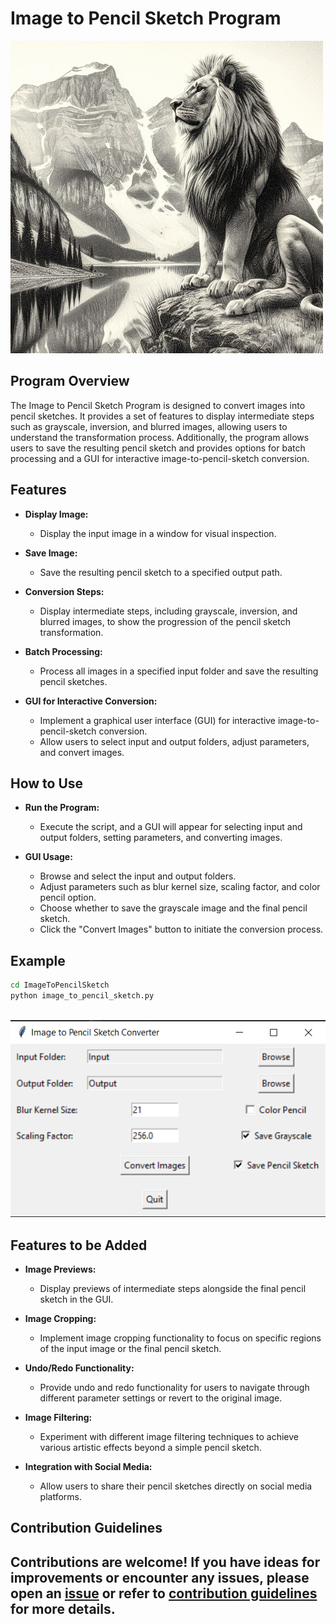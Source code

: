 # Image to Pencil Sketch Program

![Image to Sketch](../assets/images/readme_images/image_to_pencil_sketch.png)

## Program Overview

The Image to Pencil Sketch Program is designed to convert images into pencil sketches. It provides a set of features to display intermediate steps such as grayscale, inversion, and blurred images, allowing users to understand the transformation process. Additionally, the program allows users to save the resulting pencil sketch and provides options for batch processing and a GUI for interactive image-to-pencil-sketch conversion.

## Features

- **Display Image:**

  - Display the input image in a window for visual inspection.

- **Save Image:**

  - Save the resulting pencil sketch to a specified output path.

- **Conversion Steps:**

  - Display intermediate steps, including grayscale, inversion, and blurred images, to show the progression of the pencil sketch transformation.

- **Batch Processing:**

  - Process all images in a specified input folder and save the resulting pencil sketches.

- **GUI for Interactive Conversion:**

  - Implement a graphical user interface (GUI) for interactive image-to-pencil-sketch conversion.
  - Allow users to select input and output folders, adjust parameters, and convert images.

## How to Use

- **Run the Program:**

  - Execute the script, and a GUI will appear for selecting input and output folders, setting parameters, and converting images.

- **GUI Usage:**
  - Browse and select the input and output folders.
  - Adjust parameters such as blur kernel size, scaling factor, and color pencil option.
  - Choose whether to save the grayscale image and the final pencil sketch.
  - Click the "Convert Images" button to initiate the conversion process.

## Example

```bash
cd ImageToPencilSketch
python image_to_pencil_sketch.py
```

\
![output](../assets/images/output_images/image_to_pencil_sketch_output.png)

## Features to be Added

- **Image Previews:**

  - Display previews of intermediate steps alongside the final pencil sketch in the GUI.

- **Image Cropping:**

  - Implement image cropping functionality to focus on specific regions of the input image or the final pencil sketch.

- **Undo/Redo Functionality:**

  - Provide undo and redo functionality for users to navigate through different parameter settings or revert to the original image.

- **Image Filtering:**

  - Experiment with different image filtering techniques to achieve various artistic effects beyond a simple pencil sketch.

- **Integration with Social Media:**

  - Allow users to share their pencil sketches directly on social media platforms.

## Contribution Guidelines

## Contributions are welcome! If you have ideas for improvements or encounter any issues, please open an [issue](https://github.com/vrm-piyush/Python-Projects/issues/new/choose) or refer to [contribution guidelines](../CONTRIBUTING.md) for more details.
